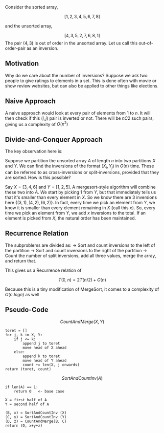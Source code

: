 Consider the sorted array,

$$[1, 2, 3, 4, 5, 6, 7, 8]$$

and the unsorted array,

$$[4, 3, 5, 2, 7, 6, 8, 1]$$
The pair $(4,3)$ is out of order in the unsorted array. Let us call this out-of-order-pair as an inversion. 

## Motivation
Why do we care about the number of inversions? Suppose we ask two people to give ratings to elements in a set. This is done often with movie or show review websites, but can also be applied to other things like elections. 

## Naive Approach
A naive approach would look at every pair of elements from $1$ to $n$. It will then check if this $(i, j)$ pair is inverted or not. There will be $nC2$ such pairs, giving us a complexity of $O(n^2)$

## Divide-and-Conquer Approach
The key observation here is:

Suppose we partition the unsorted array $A$ of length $n$ into two partitions $X$ and $Y$. We can find the inversions of the format $(X_i, Y_j)$ in $O(n)$ time. These can be referred to as cross-inversions or split-inversions, provided that they are sorted. How is this possible?

Say $X = [3, 4, 6]$ and $Y = [1, 2, 5]$. A mergesort-style algorithm will combine these two into $A$. We start by picking $1$ from $Y$, but that immediately tells us that it's smaller than every element in $X$. So we know there are $3$ inversions here {$(3, 1), (4, 2), (6, 2)$}. In fact, every time we pick an element from $Y$, we know it is smaller than every element remaining in $X$ {call this $x$}. So, every time we pick an element from $Y$, we add $x$ inversions to the total. If an element is picked from $X$, the natural order has been maintained. 

## Recurrence Relation
The subproblems are divided as:
-> Sort and count inversions to the left of the partition
-> Sort and count inversions to the right of the partition
-> Count the number of split inversions, add all three values, merge the array, and return that.

This gives us a Recurrence relation of

$$T(0, n) = 2T(n/2) + O(n)$$

Because this is a tiny modification of MergeSort, it comes to a complexity of $O(n.logn)$ as well

## Pseudo-Code

$$CountAndMerge(X, Y)$$

```
toret = []
for j, k in X, Y:
	if j <= k:
		append j to toret
		move head of X ahead
	else:
		append k to toret
		move head of Y ahead
		count += len(X, j onwards)
return (toret, count)
```

$$SortAndCountInv(A)$$
```
if len(A) == 1:
	return 0   <- base case

X = first half of A
Y = second half of A

(B, x) = SortAndCountInv (X)
(C, y) = SortAndCountInv (Y)
(D, z) = CountAndMerge(B, C)
return (D, x+y+z)
```